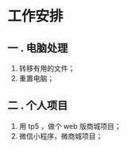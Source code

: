 
# 工作安排
 ## 一 .  电脑处理
 1. 转移有用的文件；
 2. 重置电脑；
 ## 二 . 个人项目
 1. 用 tp5 ，做个 web 版商城项目；
 2. 微信小程序，微商城项目；  
 
<!--stackedit_data:
eyJoaXN0b3J5IjpbLTYwMzc5OTUzMV19
-->
